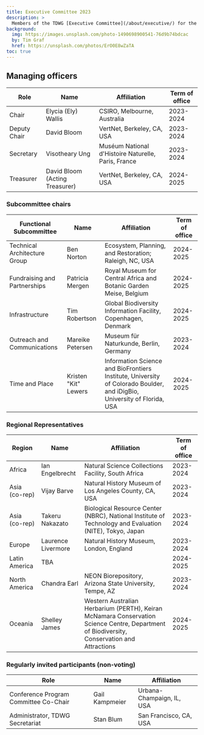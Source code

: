 ```yaml
---
title: Executive Committee 2023
description: >
  Members of the TDWG [Executive Committee](/about/executive/) for the 2023 calendar year.
background:
  img: https://images.unsplash.com/photo-1490698900541-76d9b74bdcac
  by: Tim Graf
  href: https://unsplash.com/photos/ErO0E8wZaTA
toc: true
---
```


## Managing officers

Role | Name | Affiliation | Term of office
--- | --- | --- | ---
Chair | Elycia (Ely) Wallis | CSIRO, Melbourne, Australia | 2023-2024
Deputy Chair | David Bloom  | VertNet, Berkeley, CA, USA | 2023-2024
Secretary | Visotheary Ung | Muséum National d'Histoire Naturelle, Paris, France | 2023-2024
Treasurer | David Bloom (Acting Treasurer) | VertNet, Berkeley, CA, USA | 2024-2025

### Subcommittee chairs

Functional Subcommittee | Name | Affiliation | Term of office
--- | --- | --- | ---
Technical Architecture Group | Ben Norton | Ecosystem, Planning, and Restoration; Raleigh, NC, USA | 2024-2025
Fundraising and Partnerships | Patricia Mergen | Royal Museum for Central Africa and Botanic Garden Meise, Belgium | 2024-2025
Infrastructure | Tim Robertson | Global Biodiversity Information Facility, Copenhagen, Denmark | 2024-2025
Outreach and Communications | Mareike Petersen | Museum für Naturkunde, Berlin, Germany | 2023-2024
Time and Place | Kristen "Kit" Lewers | Information Science and BioFrontiers Institute, University of Colorado Boulder, and iDigBio, University of Florida, USA | 2024-2025

### Regional Representatives

Region | Name | Affiliation | Term of office
--- | --- | --- | ---
Africa | Ian Engelbrecht | Natural Science Collections Facility, South Africa | 2023-2024
Asia (co-rep) | Vijay Barve | Natural History Museum of Los Angeles County, CA, USA | 2023-2024
Asia (co-rep) | Takeru Nakazato | Biological Resource Center (NBRC), National Institute of Technology and Evaluation (NITE), Tokyo, Japan | 2023-2024
Europe | Laurence Livermore | Natural History Museum, London, England | 2023-2024
Latin America | TBA |  | 2024-2025
North America | Chandra Earl | NEON Biorepository, Arizona State University, Tempe, AZ | 2023-2024
Oceania | Shelley James | Western Australian Herbarium (PERTH), Keiran McNamara Conservation Science Centre, Department of Biodiversity, Conservation and Attractions | 2024-2025

### Regularly invited participants (non-voting)

Role | Name | Affiliation
--- | --- | ---
Conference Program Committee Co-Chair | Gail Kampmeier | Urbana-Champaign, IL, USA
Administrator, TDWG Secretariat | Stan Blum  | San Francisco, CA, USA
